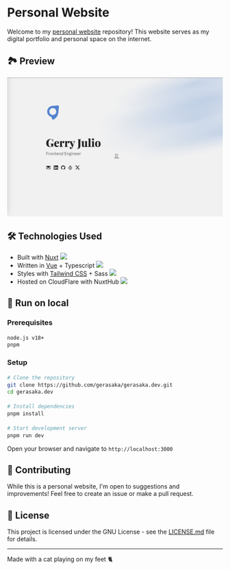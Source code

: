 # Personal Website

Welcome to my [personal website](https://gerasaka.dev) repository! This website serves as my digital portfolio and personal space on the internet.

## 🏞️ Preview

![page preview](/public/preview.png)

## 🛠️ Technologies Used

- Built with [Nuxt](https://nuxt.com/) <img src="https://skillicons.dev/icons?i=nuxt" width="20">
- Written in [Vue](https://vuejs.org/) + Typescript <img src="https://skillicons.dev/icons?i=vue,typescript" width="42">
- Styles with [Tailwind CSS](https://tailwindcss.com/) + Sass <img src="https://skillicons.dev/icons?i=tailwind,sass" width="42" />
- Hosted on CloudFlare with NuxtHub <img src="https://skillicons.dev/icons?i=cloudflare" width="20" />

## 🚀 Run on local

### Prerequisites

```bash
node.js v18+
pnpm
```

### Setup

```bash
# Clone the repository
git clone https://github.com/gerasaka/gerasaka.dev.git
cd gerasaka.dev

# Install dependencies
pnpm install

# Start development server
pnpm run dev
```

Open your browser and navigate to `http://localhost:3000`

## 📝 Contributing

While this is a personal website, I'm open to suggestions and improvements! Feel free to create an issue or make a pull request.

## 📜 License

This project is licensed under the GNU License - see the [LICENSE.md](LICENSE.md) file for details.

---

Made with a cat playing on my feet 🐈
